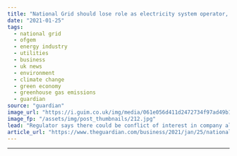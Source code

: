 ```yaml
---
title: "National Grid should lose role as electricity system operator, says Ofgem"
date: "2021-01-25"
tags: 
  - national grid
  - ofgem
  - energy industry
  - utilities
  - business
  - uk news
  - environment
  - climate change
  - green economy
  - greenhouse gas emissions
  - guardian
source: "guardian"
image_url: "https://i.guim.co.uk/img/media/061e056d411d2472734f97ad49b14f403f1c3b75/0_546_8192_4918/master/8192.jpg?width=460&quality=85&auto=format&fit=max&s=c6aa844dd66450ab2f363483e64e5778"
image_fp: "/assets/img/post_thumbnails/212.jpg"
lead: "Regulator says there could be conflict of interest in company also owning energy networksNational Grid could lose its role of keeping Britain’s lights on after the energy regulator called for a new and independent electricity system operator to help ..."
article_url: "https://www.theguardian.com/business/2021/jan/25/national-grid-electricity-ofgem-energy-networks"
---
```


---
